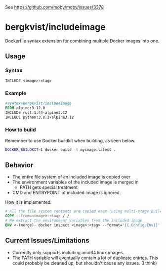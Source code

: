 See https://github.com/moby/moby/issues/3378

# bergkvist/includeimage

Dockerfile syntax extension for combining multiple Docker images into one.

## Usage

### Syntax

```
INCLUDE <image>:<tag>
```

### Example

```Dockerfile
#syntax=bergkvist/includeimage
FROM alpine:3.12.0
INCLUDE rust:1.44-alpine3.12
INCLUDE python:3.8.3-alpine3.12
```

### How to build

Remember to use Docker buildkit when building, as seen below.

```sh
DOCKER_BUILDKIT=1 docker build -t myimage:latest .
```

## Behavior

- The entire file system of an included image is copied over
- The environment variables of the included image is merged in
  - PATH gets special treatment
- CMD and ENTRYPOINT of included image is ignored.

How it is implemented:

```Dockerfile
# All the file system contents are copied over (using multi-stage builds)
COPY --from=<image>:<tag> / /
# We extract the environment variables from the included image
ENV <-(merge)- docker inspect <image>:<tag> --format='{{.Config.Env}}'
```

## Current Issues/Limitations

- Currently only supports including amd64 linux images.
- The PATH variable will eventually contain a lot of duplicate entries. This could probably be cleaned up, but shouldn't cause any issues. (I think)
